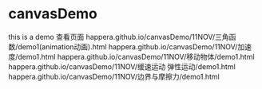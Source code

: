 # canvasDemo
this is a demo
查看页面
happera.github.io/canvasDemo/11NOV/三角函数/demo1(animation动画).html
happera.github.io/canvasDemo/11NOV/加速度/demo1.html
happera.github.io/canvasDemo/11NOV/移动物体/demo1.html
happera.github.io/canvasDemo/11NOV/缓速运动 弹性运动/demo1.html
happera.github.io/canvasDemo/11NOV/边界与摩擦力/demo1.html

